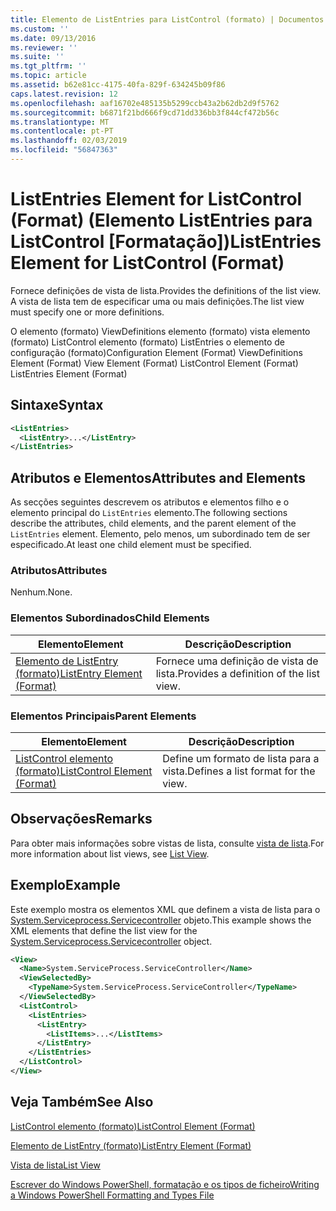```yaml
---
title: Elemento de ListEntries para ListControl (formato) | Documentos da Microsoft
ms.custom: ''
ms.date: 09/13/2016
ms.reviewer: ''
ms.suite: ''
ms.tgt_pltfrm: ''
ms.topic: article
ms.assetid: b62e81cc-4175-40fa-829f-634245b09f86
caps.latest.revision: 12
ms.openlocfilehash: aaf16702e485135b5299ccb43a2b62db2d9f5762
ms.sourcegitcommit: b6871f21bd666f9cd71dd336bb3f844cf472b56c
ms.translationtype: MT
ms.contentlocale: pt-PT
ms.lasthandoff: 02/03/2019
ms.locfileid: "56847363"
---
```

# <a name="listentries-element-for-listcontrol-format"></a><span data-ttu-id="268e6-102">ListEntries Element for ListControl (Format) (Elemento ListEntries para ListControl [Formatação])</span><span class="sxs-lookup"><span data-stu-id="268e6-102">ListEntries Element for ListControl (Format)</span></span>

<span data-ttu-id="268e6-103">Fornece definições de vista de lista.</span><span class="sxs-lookup"><span data-stu-id="268e6-103">Provides the definitions of the list view.</span></span> <span data-ttu-id="268e6-104">A vista de lista tem de especificar uma ou mais definições.</span><span class="sxs-lookup"><span data-stu-id="268e6-104">The list view must specify one or more definitions.</span></span>

<span data-ttu-id="268e6-105">O elemento (formato) ViewDefinitions elemento (formato) vista elemento (formato) ListControl elemento (formato) ListEntries o elemento de configuração (formato)</span><span class="sxs-lookup"><span data-stu-id="268e6-105">Configuration Element (Format) ViewDefinitions Element (Format) View Element (Format) ListControl Element (Format) ListEntries Element (Format)</span></span>

## <a name="syntax"></a><span data-ttu-id="268e6-106">Sintaxe</span><span class="sxs-lookup"><span data-stu-id="268e6-106">Syntax</span></span>

```xml
<ListEntries>
  <ListEntry>...</ListEntry>
</ListEntries>
```

## <a name="attributes-and-elements"></a><span data-ttu-id="268e6-107">Atributos e Elementos</span><span class="sxs-lookup"><span data-stu-id="268e6-107">Attributes and Elements</span></span>

<span data-ttu-id="268e6-108">As secções seguintes descrevem os atributos e elementos filho e o elemento principal do `ListEntries` elemento.</span><span class="sxs-lookup"><span data-stu-id="268e6-108">The following sections describe the attributes, child elements, and the parent element of the `ListEntries` element.</span></span> <span data-ttu-id="268e6-109">Elemento, pelo menos, um subordinado tem de ser especificado.</span><span class="sxs-lookup"><span data-stu-id="268e6-109">At least one child element must be specified.</span></span>

### <a name="attributes"></a><span data-ttu-id="268e6-110">Atributos</span><span class="sxs-lookup"><span data-stu-id="268e6-110">Attributes</span></span>

<span data-ttu-id="268e6-111">Nenhum.</span><span class="sxs-lookup"><span data-stu-id="268e6-111">None.</span></span>

### <a name="child-elements"></a><span data-ttu-id="268e6-112">Elementos Subordinados</span><span class="sxs-lookup"><span data-stu-id="268e6-112">Child Elements</span></span>

|<span data-ttu-id="268e6-113">Elemento</span><span class="sxs-lookup"><span data-stu-id="268e6-113">Element</span></span>|<span data-ttu-id="268e6-114">Descrição</span><span class="sxs-lookup"><span data-stu-id="268e6-114">Description</span></span>|
|-------------|-----------------|
|[<span data-ttu-id="268e6-115">Elemento de ListEntry (formato)</span><span class="sxs-lookup"><span data-stu-id="268e6-115">ListEntry Element (Format)</span></span>](./listentry-element-for-listcontrol-format.md)|<span data-ttu-id="268e6-116">Fornece uma definição de vista de lista.</span><span class="sxs-lookup"><span data-stu-id="268e6-116">Provides a definition of the list view.</span></span>|

### <a name="parent-elements"></a><span data-ttu-id="268e6-117">Elementos Principais</span><span class="sxs-lookup"><span data-stu-id="268e6-117">Parent Elements</span></span>

|<span data-ttu-id="268e6-118">Elemento</span><span class="sxs-lookup"><span data-stu-id="268e6-118">Element</span></span>|<span data-ttu-id="268e6-119">Descrição</span><span class="sxs-lookup"><span data-stu-id="268e6-119">Description</span></span>|
|-------------|-----------------|
|[<span data-ttu-id="268e6-120">ListControl elemento (formato)</span><span class="sxs-lookup"><span data-stu-id="268e6-120">ListControl Element (Format)</span></span>](./listcontrol-element-format.md)|<span data-ttu-id="268e6-121">Define um formato de lista para a vista.</span><span class="sxs-lookup"><span data-stu-id="268e6-121">Defines a list format for the view.</span></span>|

## <a name="remarks"></a><span data-ttu-id="268e6-122">Observações</span><span class="sxs-lookup"><span data-stu-id="268e6-122">Remarks</span></span>

<span data-ttu-id="268e6-123">Para obter mais informações sobre vistas de lista, consulte [vista de lista](./creating-a-list-view.md).</span><span class="sxs-lookup"><span data-stu-id="268e6-123">For more information about list views, see [List View](./creating-a-list-view.md).</span></span>

## <a name="example"></a><span data-ttu-id="268e6-124">Exemplo</span><span class="sxs-lookup"><span data-stu-id="268e6-124">Example</span></span>

<span data-ttu-id="268e6-125">Este exemplo mostra os elementos XML que definem a vista de lista para o [System.Serviceprocess.Servicecontroller](/dotnet/api/System.ServiceProcess.ServiceController) objeto.</span><span class="sxs-lookup"><span data-stu-id="268e6-125">This example shows the XML elements that define the list view for the [System.Serviceprocess.Servicecontroller](/dotnet/api/System.ServiceProcess.ServiceController) object.</span></span>

```xml
<View>
  <Name>System.ServiceProcess.ServiceController</Name>
  <ViewSelectedBy>
    <TypeName>System.ServiceProcess.ServiceController</TypeName>
  </ViewSelectedBy>
  <ListControl>
    <ListEntries>
      <ListEntry>
        <ListItems>...</ListItems>
      </ListEntry>
    </ListEntries>
  </ListControl>
</View>
```

## <a name="see-also"></a><span data-ttu-id="268e6-126">Veja Também</span><span class="sxs-lookup"><span data-stu-id="268e6-126">See Also</span></span>

[<span data-ttu-id="268e6-127">ListControl elemento (formato)</span><span class="sxs-lookup"><span data-stu-id="268e6-127">ListControl Element (Format)</span></span>](./listcontrol-element-format.md)

[<span data-ttu-id="268e6-128">Elemento de ListEntry (formato)</span><span class="sxs-lookup"><span data-stu-id="268e6-128">ListEntry Element (Format)</span></span>](./listentry-element-for-listcontrol-format.md)

[<span data-ttu-id="268e6-129">Vista de lista</span><span class="sxs-lookup"><span data-stu-id="268e6-129">List View</span></span>](./creating-a-list-view.md)

[<span data-ttu-id="268e6-130">Escrever do Windows PowerShell, formatação e os tipos de ficheiro</span><span class="sxs-lookup"><span data-stu-id="268e6-130">Writing a Windows PowerShell Formatting and Types File</span></span>](./writing-a-powershell-formatting-file.md)
